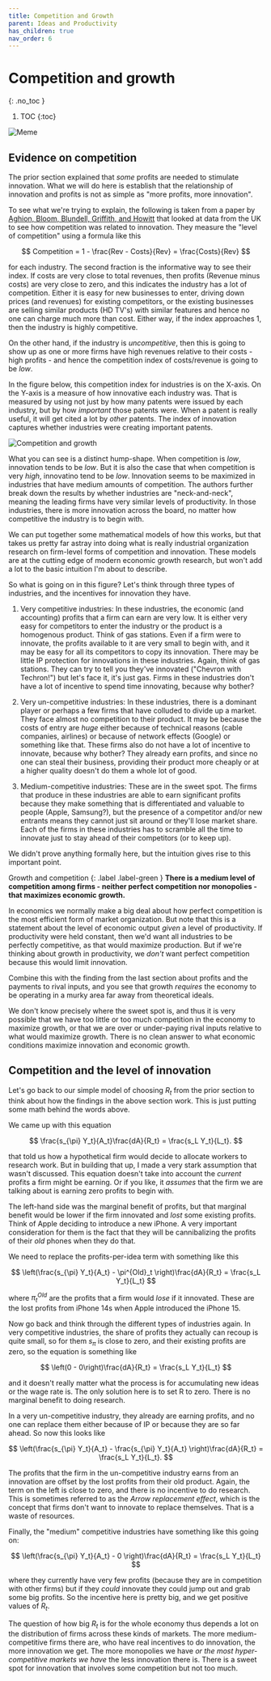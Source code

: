 ```yaml
---
title: Competition and Growth
parent: Ideas and Productivity
has_children: true
nav_order: 6
---
```


# Competition and growth
{: .no_toc }

1. TOC 
{:toc}

![Meme](meme_humpshape.png)

## Evidence on competition
The prior section explained that *some* profits are needed to stimulate innovation. What we will do here is establish that the relationship of innovation and profits is not as simple as "more profits, more innovation". 

To see what we're trying to explain, the following is taken from a paper by [Aghion, Bloom, Blundell, Griffith, and Howitt](https://ideas.repec.org/a/oup/qjecon/v120y2005i2p701-728..html) that looked at data from the UK to see how competition was related to innovation. They measure the "level of competition" using a formula like this

$$
Competition = 1 - \frac{Rev - Costs}{Rev} = \frac{Costs}{Rev}
$$

for each industry. The second fraction is the informative way to see their index. If costs are very close to total revenues, then profits (Revenue minus costs) are very close to zero, and this indicates the industry has a lot of competition. Either it is easy for new businesses to enter, driving down prices (and revenues) for existing competitors, or the existing businesses are selling similar products (HD TV's) with similar features and hence no one can charge much more than cost. Either way, if the index approaches 1, then the industry is highly competitive.

On the other hand, if the industry is *uncompetitive*, then this is going to show up as one or more firms have high revenues relative to their costs - high profits - and hence the competition index of costs/revenue is going to be *low*. 

In the figure below, this competition index for industries is on the X-axis. On the Y-axis is a measure of how innovative each industry was. That is measured by using not just by how many patents were issued by each industry, but by how *important* those patents were. When a patent is really useful, it will get cited a lot by *other* patents. The index of innovation captures whether industries were creating important patents. 

![Competition and growth](aah1.png)

What you can see is a distinct hump-shape. When competition is *low*, innovation tends to be *low*. But it is also the case that when competition is very *high*, innovatino tend to be *low*. Innovation seems to be maximized in industries that have medium amounts of competition. The authors further break down the results by whether industries are "neck-and-neck", meaning the leading firms have very similar levels of productivity. In those industries, there is more innovation across the board, no matter how competitive the industry is to begin with. 

We can put together some mathematical models of how this works, but that takes us pretty far astray into doing what is really industrial organization research on firm-level forms of competition and innovation. These models are at the cutting edge of modern economic growth research, but won't add a lot to the basic intuition I'm about to describe. 

So what is going on in this figure? Let's think through three types of industries, and the incentives for innovation they have. 

1. Very competitive industries: In these industries, the economic (and accounting) profits that a firm can earn are very low. It is either very easy for competitors to enter the industry or the product is a homogenous product. Think of gas stations. Even if a firm were to innovate, the profits available to it are very small to begin with, and it may be easy for all its competitors to copy its innovation. There may be little IP protection for innovations in these industries. Again, think of gas stations. They can try to tell you they've innovated ("Chevron with Techron!") but let's face it, it's just gas. Firms in these industries don't have a lot of incentive to spend time innovating, because why bother?

2. Very un-competitive industries: In these industries, there is a dominant player or perhaps a few firms that have colluded to divide up a market. They face almost no competition to their product. It may be because the costs of entry are *huge* either because of technical reasons (cable companies, airlines) or because of network effects (Google) or something like that. These firms also do not have a lot of incentive to innovate, because why bother? They already earn profits, and since no one can steal their business, providing their product more cheaply or at a higher quality doesn't do them a whole lot of good. 

3. Medium-competitive industries: These are in the sweet spot. The firms that produce in these industries are able to earn significant profits because they make something that is differentiated and valuable to people (Apple, Samsung?), but the presence of a competitor and/or new entrants means they cannot just sit around or they'll lose market share. Each of the firms in these industries has to scramble all the time to innovate just to stay ahead of their competitors (or to keep up). 

We didn't prove anything formally here, but the intuition gives rise to this important point.

Growth and competition
{: .label .label-green }
**There is a medium level of competition among firms - neither perfect competition nor monopolies - that maximizes economic growth.** 

In economics we normally make a big deal about how perfect competition is the most efficient form of market organization. But note that this is a statement about the level of economic output *given* a level of productivity. If productivity were held constant, then we'd want all industries to be perfectly competitive, as that would maximize production. But if we're thinking about growth in productivity, we *don't* want perfect competition because this would limit innovation. 

Combine this with the finding from the last section about profits and the payments to rival inputs, and you see that growth *requires* the economy to be operating in a murky area far away from theoretical ideals. 

We don't know precisely where the sweet spot is, and thus it is very possible that we have too little or too much competition in the economy to maximize growth, or that we are over or under-paying rival inputs relative to what would maximize growth. There is no clean answer to what economic conditions maximize innovation and economic growth. 

## Competition and the level of innovation
Let's go back to our simple model of choosing $R_t$ from the prior section to think about how the findings in the above section work. This is just putting some math behind the words above. 

We came up with this equation

$$
\frac{s_{\pi} Y_t}{A_t}\frac{dA}{R_t}  = \frac{s_L Y_t}{L_t}.
$$

that told us how a hypothetical firm would decide to allocate workers to research work. But in building that up, I made a very stark assumption that wasn't discussed. This equation doesn't take into account the *current* profits a firm might be earning. Or if you like, it *assumes* that the firm we are talking about is earning zero profits to begin with. 

The left-hand side was the marginal benefit of profits, but that marginal benefit would be lower if the firm innovated and *lost* some existing profits. Think of Apple deciding to introduce a new iPhone. A very important consideration for them is the fact that they will be cannibalizing the profits of their *old* phones when they do that.

We need to replace the profits-per-idea term with something like this

$$
\left(\frac{s_{\pi} Y_t}{A_t} - \pi^{Old}_t \right)\frac{dA}{R_t}  = \frac{s_L Y_t}{L_t}
$$

where $\pi^{Old}_t$ are the profits that a firm would *lose* if it innovated. These are the lost profits from iPhone 14s when Apple introduced the iPhone 15. 

Now go back and think through the different types of industries again. In very competitive industries, the share of profits they actually can recoup is quite small, so for them $s_{\pi}$ is close to zero, and their existing profits are zero, so the equation is something like

$$
\left(0 - 0\right)\frac{dA}{R_t}  = \frac{s_L Y_t}{L_t}
$$

and it doesn't really matter what the process is for accumulating new ideas or the wage rate is. The only solution here is to set R to zero. There is no marginal benefit to doing research. 

In a very un-competitive industry, they already are earning profits, and no one can replace them either because of IP or because they are so far ahead. So now this looks like

$$
\left(\frac{s_{\pi} Y_t}{A_t} - \frac{s_{\pi} Y_t}{A_t} \right)\frac{dA}{R_t}  = \frac{s_L Y_t}{L_t}.
$$

The profits that the firm in the un-competitive industry earns from an innovation are offset by the lost profits from their old product. Again, the term on the left is close to zero, and there is no incentive to do research. This is sometimes referred to as the *Arrow replacement effect*, which is the concept that firms don't want to innovate to replace themselves. That is a waste of resources.

Finally, the "medium" competitive industries have something like this going on:

$$
\left(\frac{s_{\pi} Y_t}{A_t} - 0 \right)\frac{dA}{R_t}  = \frac{s_L Y_t}{L_t}
$$

where they currently have very few profits (because they are in competition with other firms) but if they *could* innovate they could jump out and grab some big profits. So the incentive here is pretty big, and we get positive values of $R_t$. 

The question of how big $R_t$ is for the whole economy thus depends a lot on the distribution of firms across these kinds of markets. The more medium-competitive firms there are, who have real incentives to do innovation, the more innovation we get. The more monopolies we have *or the most hyper-competitive markets we have* the less innovation there is. There is a sweet spot for innovation that involves some competition but not too much. 